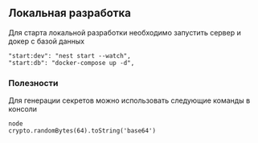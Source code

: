 ## Локальная разработка
Для старта локальной разработки необходимо запустить сервер и докер с базой данных 
```
"start:dev": "nest start --watch",
"start:db": "docker-compose up -d",
```

### Полезности
Для генерации секретов можно использовать следующие команды в консоли
```
node
crypto.randomBytes(64).toString('base64')
```